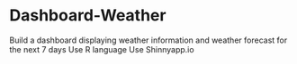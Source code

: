 # Dashboard-Weather
Build a dashboard displaying weather information and weather forecast for the next 7 days
Use R language
Use Shinnyapp.io
